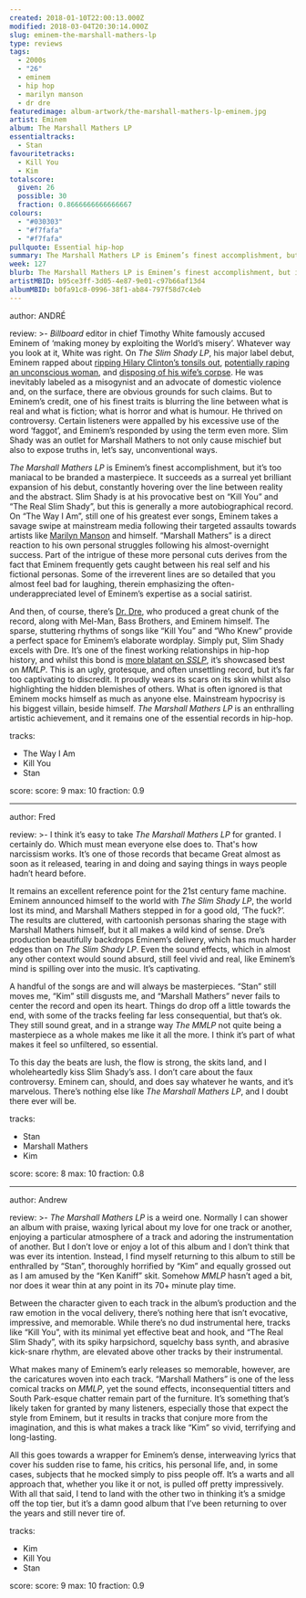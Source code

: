 ```yaml
---
created: 2018-01-10T22:00:13.000Z
modified: 2018-03-04T20:30:14.000Z
slug: eminem-the-marshall-mathers-lp
type: reviews
tags:
  - 2000s
  - "26"
  - eminem
  - hip hop
  - marilyn manson
  - dr dre
featuredimage: album-artwork/the-marshall-mathers-lp-eminem.jpg
artist: Eminem
album: The Marshall Mathers LP
essentialtracks:
  - Stan
favouritetracks:
  - Kill You
  - Kim
totalscore:
  given: 26
  possible: 30
  fraction: 0.8666666666666667
colours:
  - "#030303"
  - "#f7fafa"
  - "#f7fafa"
pullquote: Essential hip-hop
summary: The Marshall Mathers LP is Eminem’s finest accomplishment, but it’s too maniacal to be branded a masterpiece. It succeeds as a surreal yet brilliant expansion of his debut, constantly hovering over the line between reality and the abstract.
week: 127
blurb: The Marshall Mathers LP is Eminem’s finest accomplishment, but it’s too maniacal to be a masterpiece. It succeeds mostly as a surreal expansion of his debut.
artistMBID: b95ce3ff-3d05-4e87-9e01-c97b66af13d4
albumMBID: b0fa91c8-0996-38f1-ab84-797f58d7c4eb
---
```

author: ANDRÉ

review: >-
  *Billboard* editor in chief Timothy White famously accused Eminem of ‘making money by exploiting the World’s misery’. Whatever way you look at it, White was right. On *The Slim Shady LP*, his major label debut, Eminem rapped about [ripping Hilary Clinton’s tonsils out](https://www.youtube.com/watch?v=ubEublECnMU), [potentially raping an unconscious woman](https://www.youtube.com/watch?v=Xbw_BxDwdjk), and [disposing of his wife’s corpse](https://www.youtube.com/watch?v=wFM5UKYorFg). He was inevitably labeled as a misogynist and an advocate of domestic violence and, on the surface, there are obvious grounds for such claims. But to Eminem’s credit, one of his finest traits is blurring the line between what is real and what is fiction; what is horror and what is humour. He thrived on controversy. Certain listeners were appalled by his excessive use of the word ‘faggot’, and Eminem’s responded by using the term even more. Slim Shady was an outlet for Marshall Mathers to not only cause mischief but also to expose truths in, let’s say, unconventional ways.

  *The Marshall Mathers LP* is Eminem’s finest accomplishment, but it’s too maniacal to be branded a masterpiece. It succeeds as a surreal yet brilliant expansion of his debut, constantly hovering over the line between reality and the abstract. Slim Shady is at his provocative best on “Kill You” and “The Real Slim Shady”, but this is generally a more autobiographical record. On “The Way I Am”, still one of his greatest ever songs, Eminem takes a savage swipe at mainstream media following their targeted assaults towards artists like [Marilyn Manson](/reviews/review-heaven-upside-down-marilyn-manson/) and himself. “Marshall Mathers” is a direct reaction to his own personal struggles following his almost-overnight success. Part of the intrigue of these more personal cuts derives from the fact that Eminem frequently gets caught between his real self and his fictional personas. Some of the irreverent lines are so detailed that you almost feel bad for laughing, therein emphasizing the often-underappreciated level of Eminem’s expertise as a social satirist.

  And then, of course, there’s [Dr. Dre](/reviews/dr-dre-compton/), who produced a great chunk of the record, along with Mel-Man, Bass Brothers, and Eminem himself. The sparse, stuttering rhythms of songs like “Kill You” and “Who Knew” provide a perfect space for Eminem’s elaborate wordplay. Simply put, Slim Shady excels with Dre. It’s one of the finest working relationships in hip-hop history, and whilst this bond is [more blatant on *SSLP*](https://www.youtube.com/watch?v=Xbw_BxDwdjk), it’s showcased best on *MMLP*. This is an ugly, grotesque, and often unsettling record, but it’s far too captivating to discredit. It proudly wears its scars on its skin whilst also highlighting the hidden blemishes of others. What is often ignored is that Eminem mocks himself as much as anyone else. Mainstream hypocrisy is his biggest villain, beside himself. *The Marshall Mathers LP* is an enthralling artistic achievement, and it remains one of the essential records in hip-hop.

tracks:
  - The Way I Am
  - ­­Kill You
  - ­­Stan

score:
  score: 9
  max: 10
  fraction: 0.9

---
author: Fred

review: >-
  I think it’s easy to take *The Marshall Mathers LP* for granted. I certainly do. Which must mean everyone else does to. That's how narcissism works. It’s one of those records that became Great almost as soon as it released, tearing in and doing and saying things in ways people hadn’t heard before. 
  
  It remains an excellent reference point for the 21st century fame machine. Eminem announced himself to the world with *The Slim Shady LP*, the world lost its mind, and Marshall Mathers stepped in for a good old, ‘The fuck?’. The results are cluttered, with cartoonish personas sharing the stage with Marshall Mathers himself, but it all makes a wild kind of sense. Dre’s production beautifully backdrops Eminem’s delivery, which has much harder edges than on *The Slim Shady LP*. Even the sound effects, which in almost any other context would sound absurd, still feel vivid and real, like Eminem’s mind is spilling over into the music. It’s captivating.

  A handful of the songs are and will always be masterpieces. “Stan” still moves me, “Kim” still disgusts me, and “Marshall Mathers” never fails to center the record and open its heart. Things do drop off a little towards the end, with some of the tracks feeling far less consequential, but that’s ok. They still sound great, and in a strange way *The MMLP* not quite being a masterpiece as a whole makes me like it all the more. I think it’s part of what makes it feel so unfiltered, so essential. 
  
  To this day the beats are lush, the flow is strong, the skits land, and I wholeheartedly kiss Slim Shady’s ass. I don’t care about the faux controversy. Eminem can, should, and does say whatever he wants, and it’s marvelous. There’s nothing else like *The Marshall Mathers LP*, and I doubt there ever will be.

tracks:
  - Stan
  - ­­Marshall Mathers
  - ­­Kim

score:
  score: 8
  max: 10
  fraction: 0.8

---
author: Andrew

review: >-
  *The Marshall Mathers LP* is a weird one. Normally I can shower an album with praise, waxing lyrical about my love for one track or another, enjoying a particular atmosphere of a track and adoring the instrumentation of another. But I don’t love or enjoy a lot of this album and I don’t think that was ever its intention. Instead, I find myself returning to this album to still be enthralled by “Stan”, thoroughly horrified by “Kim” and equally grossed out as I am amused by the “Ken Kaniff” skit. Somehow *MMLP* hasn’t aged a bit, nor does it wear thin at any point in its 70+ minute play time.

  Between the character given to each track in the album’s production and the raw emotion in the vocal delivery, there’s nothing here that isn’t evocative, impressive, and memorable. While there’s no dud instrumental here, tracks like “Kill You”, with its minimal yet effective beat and hook, and “The Real Slim Shady”, with its spiky harpsichord, squelchy bass synth, and abrasive kick-snare rhythm, are elevated above other tracks by their instrumental. 
  
  What makes many of Eminem’s early releases so memorable, however, are the caricatures woven into each track. “Marshall Mathers” is one of the less comical tracks on *MMLP*, yet the sound effects, inconsequential titters and South Park-esque chatter remain part of the furniture. It’s something that’s likely taken for granted by many listeners, especially those that expect the style from Eminem, but it results in tracks that conjure more from the imagination, and this is what makes a track like “Kim” so vivid, terrifying and long-lasting.

  All this goes towards a wrapper for Eminem’s dense, interweaving lyrics that cover his sudden rise to fame, his critics, his personal life, and, in some cases, subjects that he mocked simply to piss people off. It’s a warts and all approach that, whether you like it or not, is pulled off pretty impressively. With all that said, I tend to land with the other two in thinking it’s a smidge off the top tier, but it’s a damn good album that I’ve been returning to over the years and still never tire of.

tracks:
  - Kim
  - ­­Kill You
  - ­­Stan

score:
  score: 9
  max: 10
  fraction: 0.9

